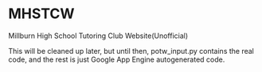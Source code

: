 # MHSTCW
Millburn High School Tutoring Club Website(Unofficial)

This will be cleaned up later, but until then, potw_input.py contains the real code, and the rest is just Google App Engine autogenerated code.
